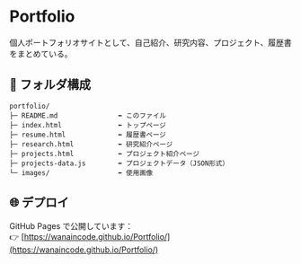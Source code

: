 # Portfolio

個人ポートフォリオサイトとして、自己紹介、研究内容、プロジェクト、履歴書をまとめている。

## 📂 フォルダ構成
```text
portfolio/
├─ README.md               ⬅️ このファイル
├─ index.html              ⬅️ トップページ
├─ resume.html             ⬅️ 履歴書ページ
├─ research.html           ⬅️ 研究紹介ページ
├─ projects.html           ⬅️ プロジェクト紹介ページ
├─ projects-data.js        ⬅️ プロジェクトデータ（JSON形式）
└─ images/                 ⬅️ 使用画像
```

## 🌐 デプロイ
GitHub Pages で公開しています：  
👉 [https://wanaincode.github.io/Portfolio/](https://wanaincode.github.io/Portfolio/)